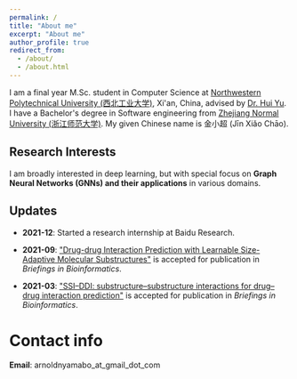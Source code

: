 ```yaml
---
permalink: /
title: "About me"
excerpt: "About me"
author_profile: true
redirect_from: 
  - /about/
  - /about.html
---
```


I am a final year M.Sc. student in Computer Science at [Northwestern Polytechnical University (西北工业大学)](http://en.nwpu.edu.cn/), Xi'an, China, advised by [Dr. Hui Yu](https://teacher.nwpu.edu.cn/yuhui.html). I have a Bachelor's degree in Software engineering from [Zhejiang Normal University (浙江师范大学)](http://zjnu.edu.cn/). 
My given Chinese name is 金小超 (Jīn Xiǎo Chāo). 


Research Interests
------
I am broadly interested in deep learning, but with special focus on **Graph Neural Networks (GNNs) and their applications** in various domains. 

Updates
------
- **2021-12**: Started a research internship at Baidu Research. 

- **2021-09**: ["Drug-drug Interaction Prediction with Learnable Size-Adaptive Molecular Substructures"](https://doi.org/10.1093/bib/bbab441) is accepted for publication in *Briefings in Bioinformatics*.

- **2021-03**: ["SSI–DDI: substructure–substructure interactions for drug–drug interaction prediction"]( https://doi.org/10.1093/bib/bbab133) is accepted for publication in *Briefings in Bioinformatics*.


Contact info
===
**Email**: arnoldnyamabo_at_gmail_dot_com

